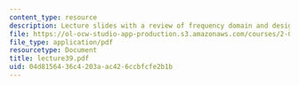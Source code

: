 ```yaml
---
content_type: resource
description: Lecture slides with a review of frequency domain and design.
file: https://ol-ocw-studio-app-production.s3.amazonaws.com/courses/2-004-systems-modeling-and-control-ii-fall-2007/04d8156436c4203aac426ccbfcfe2b1b_lecture39.pdf
file_type: application/pdf
resourcetype: Document
title: lecture39.pdf
uid: 04d81564-36c4-203a-ac42-6ccbfcfe2b1b
---
```


